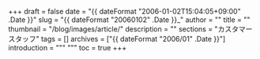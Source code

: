 +++
draft = false
date = "{{ dateFormat "2006-01-02T15:04:05+09:00" .Date }}"
slug = "{{ dateFormat "20060102" .Date }}_"
author = ""
title = ""
thumbnail = "/blog/images/article/"
description = ""
sections = "カスタマースタッフ"
tags = []
archives = ["{{ dateFormat "2006/01" .Date }}"]
introduction = """ """
toc = true
+++
